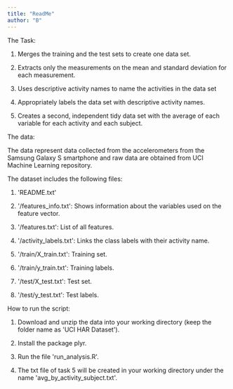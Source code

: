 ```yaml
---
title: "ReadMe"
author: "B"
---
```

The Task:

1. Merges the training and the test sets to create one data set.

2. Extracts only the measurements on the mean and standard deviation for each measurement.

3. Uses descriptive activity names to name the activities in the data set

4. Appropriately labels the data set with descriptive activity names.

5. Creates a second, independent tidy data set with the average of each variable for each activity and each subject.

The data:

The data represent data collected from the accelerometers from the Samsung Galaxy S smartphone and raw data are obtained from UCI Machine Learning repository.

The dataset includes the following files:

1. 'README.txt'

2. '/features_info.txt': Shows information about the variables used on the feature vector.

3. '/features.txt': List of all features.

4. '/activity_labels.txt': Links the class labels with their activity name.

5. '/train/X_train.txt': Training set.

6. '/train/y_train.txt': Training labels.

7. '/test/X_test.txt': Test set.

8. '/test/y_test.txt': Test labels.


How to run the script:
1. Download and unzip the data into your working directory (keep the folder name as 'UCI HAR Dataset').

2. Install the package plyr.

3. Run the file 'run_analysis.R'.

4. The txt file of task 5 will be created in your working directory under the name 'avg_by_activity_subject.txt'.